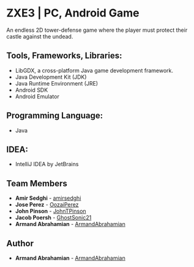 # ZXE3 | PC, Android Game

An endless 2D tower-defense game where the player must protect their castle against the undead. 

## Tools, Frameworks, Libraries:
* LibGDX, a cross-platform Java game development framework.  
* Java Development Kit (JDK)
* Java Runtime Environment (JRE)
* Android SDK
* Android Emulator

## Programming Language:
* Java

## IDEA:
* IntelliJ IDEA by JetBrains

## Team Members

* **Amir Sedghi** - [amirsedghi](https://github.com/amirsedghi)
* **Jose Perez** - [OozaiPerez](https://github.com/OozaiPerez)
* **John Pinson** - [JohnTPinson](https://github.com/JohnTPinson)
* **Jacob Poersh** - [GhostSonic21](https://github.com/GhostSonic21)
* **Armand Abrahamian** - [ArmandAbrahamian](https://github.com/ArmandAbrahamian)

## Author

* **Armand Abrahamian** - [ArmandAbrahamian](https://github.com/ArmandAbrahamian)
